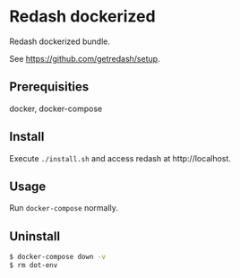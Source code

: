 # Redash dockerized

Redash dockerized bundle.

See https://github.com/getredash/setup.

## Prerequisities

docker, docker-compose

## Install

Execute `./install.sh` and access redash at http://localhost.

## Usage

Run `docker-compose` normally.

## Uninstall

```bash
$ docker-compose down -v
$ rm dot-env
```
